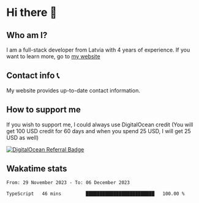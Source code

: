 # Hi there 👋
<!--<img valign="middle" align="right" src="https://cdn.exerra.xyz/png/linus_lick_wood.png" width="300px" alt="exerra pfp"/>-->
    
## Who am I?
I am a full-stack developer from Latvia with 4 years of experience. If you want to learn more, go to [my website](https://exerra.xyz)

## Contact info 📞
My website provides up-to-date contact information.

## How to support me
If you wish to support me, I could always use DigitalOcean credit (You will get 100 USD credit for 60 days and when you spend 25 USD, I will get 25 USD as well)

[![DigitalOcean Referral Badge](https://web-platforms.sfo2.digitaloceanspaces.com/WWW/Badge%203.svg)](https://www.digitalocean.com/?refcode=724deb483716&utm_campaign=Referral_Invite&utm_medium=Referral_Program&utm_source=badge)

## Wakatime stats

<!--
<a href="https://status.exerra.xyz" id="freshstatus-badge-root"
  data-banner-style="compact">
  <img src="https://public-api.freshstatus.io/v1/public/badge.svg/?badge=0b9b52df-6e1d-4d16-b836-5595b35bcef8" />
    </a>
-->

<!--START_SECTION:waka-->

```txt
From: 29 November 2023 - To: 06 December 2023

TypeScript   46 mins         █████████████████████████   100.00 %
```

<!--END_SECTION:waka-->
    
<!--
![Exerra's Github profile statistics](https://github.stats.exerra.xyz/api?username=Exerra&show_icons=true&theme=buefy&include_all_commits=true&count_private=true)
![Exerra's language statistics](https://github.stats.exerra.xyz/api/top-langs/?username=Exerra&layout=compact)
-->
